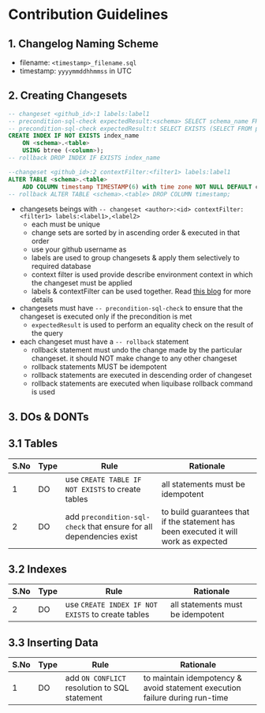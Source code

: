 # Contribution Guidelines

## 1. Changelog Naming Scheme

- filename: `<timestamp>_filename.sql`
- timestamp: `yyyymmddhhmmss` in UTC

## 2. Creating Changesets

```sql
-- changeset <github_id>:1 labels:label1
-- precondition-sql-check expectedResult:<schema> SELECT schema_name FROM information_schema.schemata WHERE schema_name = '<schema>'
-- precondition-sql-check expectedResult:t SELECT EXISTS (SELECT FROM pg_tables WHERE  schemaname = '<schema>' AND tablename  = '<table>');
CREATE INDEX IF NOT EXISTS index_name
    ON <schema>.<table>
    USING btree (<column>);
-- rollback DROP INDEX IF EXISTS index_name
```

```sql
--changeset <github_id>:2 contextFilter:<filter1> labels:label1
ALTER TABLE <schema>.<table>
    ADD COLUMN timestamp TIMESTAMP(6) with time zone NOT NULL DEFAULT clock_timestamp();
-- rollback ALTER TABLE <schema>.<table> DROP COLUMN timestamp;
```

- changesets beings with `-- changeset <author>:<id> contextFilter:<filter1> labels:<label1>,<label2>`
    - each <id> must be unique
    - change sets are sorted by <id> in ascending order & executed in that order
    - use your github username as <author>
    - labels are used to group changesets & apply them selectively to required database
    - context filter is used provide describe environment context in which the changeset must be applied
    - labels & contextFilter can be used together. Read [this blog](https://www.liquibase.com/blog/contexts-vs-labels)
      for more details
- changesets must have `-- precondition-sql-check` to ensure that the changeset is executed only if the precondition is
  met
    - `expectedResult` is used to perform an equality check on the result of the query
- each changeset must have a `-- rollback` statement
    - rollback statement must undo the change made by the particular changeset. it should NOT make change to any other
      changeset
    - rollback statements MUST be idempotent
    - rollback statements are executed in descending order of changeset <id>
    - rollback statements are executed when liquibase rollback command is used

## 3. DOs & DONTs

## 3.1 Tables

| S.No | Type | Rule                                                                              | Rationale                                                                            |
|------|------|-----------------------------------------------------------------------------------|--------------------------------------------------------------------------------------|
| 1    | DO   | use `CREATE TABLE IF NOT EXISTS` to create tables                                 | all statements must be idempotent                                                    |
| 2    | DO   | add `precondition-sql-check` that ensure for all dependencies exist               | to build guarantees that if the statement has been executed it will work as expected |

## 3.2 Indexes

| S.No | Type | Rule                                              | Rationale                                                                                                      |
|------|------|---------------------------------------------------|----------------------------------------------------------------------------------------------------------------|
| 2    | DO   | use `CREATE INDEX IF NOT EXISTS` to create tables | all statements must be idempotent                                                                              |

## 3.3 Inserting Data

| S.No | Type | Rule                                          | Rationale                                                                   |
|------|------|-----------------------------------------------|-----------------------------------------------------------------------------|
| 1    | DO   | add `ON CONFLICT` resolution to SQL statement | to maintain idempotency & avoid statement execution failure during run-time |
